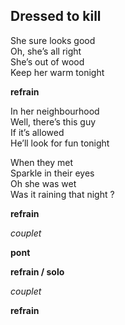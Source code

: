 ## Dressed to kill

She sure looks good  
Oh, she’s all right  
She’s out of wood  
Keep her warm tonight  

**refrain**

In her neighbourhood  
Well, there’s this guy  
If it’s allowed  
He’ll look for fun tonight  

When they met  
Sparkle in their eyes  
Oh she was wet  
Was it raining that night ?  

**refrain**

*couplet*

**pont**

**refrain / solo**

*couplet*

**refrain**



